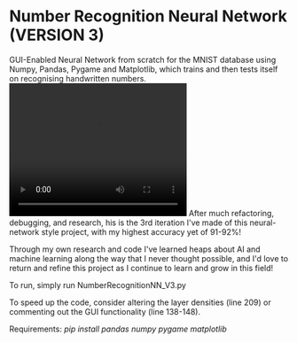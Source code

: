 # Number Recognition Neural Network (VERSION 3)

GUI-Enabled Neural Network from scratch for the MNIST database using Numpy, Pandas, Pygame and Matplotlib, which trains and then tests itself on recognising handwritten numbers.
<video width="320" height="240" controls>
  <source src="multimedia/sample.mp4" type="video/mp4">
</video>
After much refactoring, debugging, and research, his is the 3rd iteration I've made of this neural-network style project, with my highest accuracy yet of 91-92%!

Through my own research and code I've learned heaps about AI and machine learning along the way that I never thought possible, and I'd love to return and refine this project as I continue to learn and grow in this field!

To run, simply run NumberRecognitionNN_V3.py

To speed up the code, consider altering the layer densities (line 209) or commenting out the GUI functionality (line 138-148).

Requirements:
*pip install pandas numpy pygame matplotlib*
